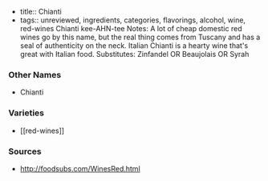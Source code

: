 - title:: Chianti
- tags:: unreviewed, ingredients, categories, flavorings, alcohol, wine, red-wines
Chianti kee-AHN-tee Notes: A lot of cheap domestic red wines go by this name, but the real thing comes from Tuscany and has a seal of authenticity on the neck. Italian Chianti is a hearty wine that's great with Italian food. Substitutes: Zinfandel OR Beaujolais OR Syrah

### Other Names

* Chianti

### Varieties

* [[red-wines]]

### Sources
* http://foodsubs.com/WinesRed.html
